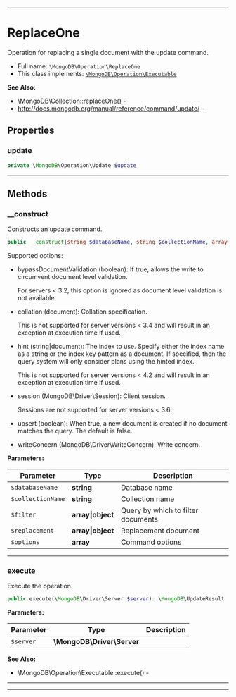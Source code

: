 ***

# ReplaceOne

Operation for replacing a single document with the update command.

* Full name: `\MongoDB\Operation\ReplaceOne`
* This class implements:
  [`\MongoDB\Operation\Executable`](./Executable.md)

**See Also:**

* \MongoDB\Collection::replaceOne() -
* http://docs.mongodb.org/manual/reference/command/update/ -

## Properties

### update

```php
private \MongoDB\Operation\Update $update
```

***

## Methods

### __construct

Constructs an update command.

```php
public __construct(string $databaseName, string $collectionName, array|object $filter, array|object $replacement, array $options = []): mixed
```

Supported options:

* bypassDocumentValidation (boolean): If true, allows the write to circumvent document level validation.

  For servers < 3.2, this option is ignored as document level validation is not available.

* collation (document): Collation specification.

  This is not supported for server versions < 3.4 and will result in an exception at execution time if used.

* hint (string|document): The index to use. Specify either the index name as a string or the index key pattern as a
  document. If specified, then the query system will only consider plans using the hinted index.

  This is not supported for server versions < 4.2 and will result in an exception at execution time if used.

* session (MongoDB\Driver\Session): Client session.

  Sessions are not supported for server versions < 3.6.

* upsert (boolean): When true, a new document is created if no document matches the query. The default is false.

* writeConcern (MongoDB\Driver\WriteConcern): Write concern.

**Parameters:**

| Parameter | Type | Description |
|-----------|------|-------------|
| `$databaseName` | **string** | Database name |
| `$collectionName` | **string** | Collection name |
| `$filter` | **array&#124;object** | Query by which to filter documents |
| `$replacement` | **array&#124;object** | Replacement document |
| `$options` | **array** | Command options |

***

### execute

Execute the operation.

```php
public execute(\MongoDB\Driver\Server $server): \MongoDB\UpdateResult
```

**Parameters:**

| Parameter | Type | Description |
|-----------|------|-------------|
| `$server` | **\MongoDB\Driver\Server** |  |

**See Also:**

* \MongoDB\Operation\Executable::execute() -

***


***

